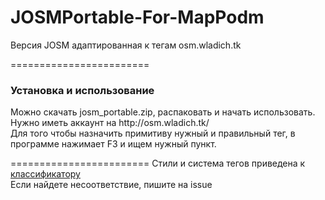 JOSMPortable-For-MapPodm
========================

Версия JOSM адаптированная к тегам osm.wladich.tk

========================
<h3>Установка и использование</h3>
Можно скачать josm_portable.zip, распаковать и начать использовать.
<br>
Нужно иметь аккаунт на http://osm.wladich.tk/
<br>
Для того чтобы назначить примитиву нужный и правильный тег, в программе нажимает F3 и ищем нужный пункт.

========================
Стили и система тегов приведена к <a href="https://docs.google.com/spreadsheet/ccc?key=0AjeOlbeb43DCdFlNSjJPNkt0cXhRblRScVlyZ1JkZ0E&usp=drive_web#gid=0">классификатору</a> 
<br>
Если найдете несоответствие, пишите на issue

